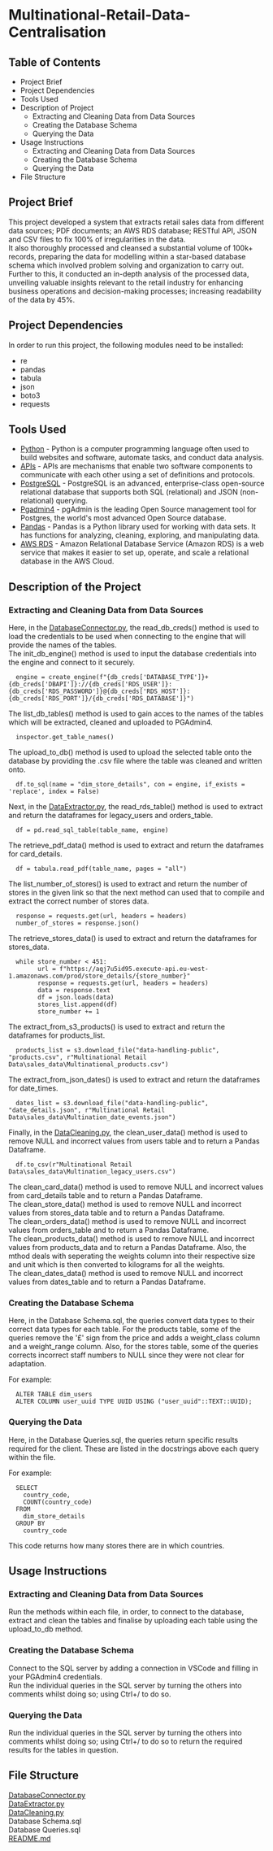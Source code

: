 # Multinational-Retail-Data-Centralisation

## Table of Contents
- Project Brief <br>
- Project Dependencies <br>
- Tools Used
- Description of Project <br>
  - Extracting and Cleaning Data from Data Sources <br>
  - Creating the Database Schema <br>
  - Querying the Data <br>
- Usage Instructions <br>
  - Extracting and Cleaning Data from Data Sources <br>
  - Creating the Database Schema <br>
  - Querying the Data <br>
- File Structure <br>

## Project Brief 
This project developed a system that extracts retail sales data from different data sources; PDF documents; an AWS RDS database; RESTful API, JSON and CSV files to fix 100% of irregularities in the data.  <br>
It also thoroughly processed and cleansed a substantial volume of 100k+ records, preparing the data for modelling within a star-based database schema which involved problem solving and organization to carry out.  <br>
Further to this, it conducted an in-depth analysis of the processed data, unveiling valuable insights relevant to the retail industry for enhancing business operations and decision-making processes; increasing readability of the data by 45%.  <br>

## Project Dependencies
In order to run this project, the following modules need to be installed:

- re
- pandas
- tabula
- json
- boto3
- requests

## Tools Used
- [Python](https://www.python.org/) - Python is a computer programming language often used to build websites and software, automate tasks, and conduct data analysis.
- [APIs](https://www.redhat.com/en/topics/api/what-are-application-programming-interfaces) - APIs are mechanisms that enable two software components to communicate with each other using a set of definitions and protocols.
- [PostgreSQL](https://www.postgresql.org/) - PostgreSQL is an advanced, enterprise-class open-source relational database that supports both SQL (relational) and JSON (non-relational) querying.
- [Pgadmin4](https://www.pgadmin.org/) - pgAdmin is the leading Open Source management tool for Postgres, the world's most advanced Open Source database.
- [Pandas](https://pandas.pydata.org/) - Pandas is a Python library used for working with data sets. It has functions for analyzing, cleaning, exploring, and manipulating data. 
- [AWS RDS](https://aws.amazon.com/rds/) - Amazon Relational Database Service (Amazon RDS) is a web service that makes it easier to set up, operate, and scale a relational database in the AWS Cloud. 

## Description of the Project
### Extracting and Cleaning Data from Data Sources  <br>

Here, in the [DatabaseConnector.py](DatabaseConnector.py), the read_db_creds() method is used to load the credentials to be used when connecting to the engine that will provide the names of the tables. <br>
The init_db_engine() method is used to input the database credentials into the engine and connect to it securely.  <br>

      engine = create_engine(f"{db_creds['DATABASE_TYPE']}+{db_creds['DBAPI']}://{db_creds['RDS_USER']}:{db_creds['RDS_PASSWORD']}@{db_creds['RDS_HOST']}:{db_creds['RDS_PORT']}/{db_creds['RDS_DATABASE']}")

The list_db_tables() method is used to gain acces to the names of the tables which will be extracted, cleaned and uploaded to PGAdmin4.  <br>

      inspector.get_table_names()

The upload_to_db() method is used to upload the selected table onto the database by providing the .csv file where the table was cleaned and written onto.  <br>

      df.to_sql(name = "dim_store_details", con = engine, if_exists = 'replace', index = False)

Next, in the [DataExtractor.py](DataExtractor.py), the read_rds_table() method is used to extract and return the dataframes for legacy_users and orders_table.  <br>

      df = pd.read_sql_table(table_name, engine)

The retrieve_pdf_data() method is used to extract and return the dataframes for card_details. <br>

      df = tabula.read_pdf(table_name, pages = "all")
  
The list_number_of_stores() is used to extract and return the number of stores in the given link so that the next method can used that to compile and extract the correct number of stores data. <br>

      response = requests.get(url, headers = headers)
      number_of_stores = response.json()

The retrieve_stores_data() is used to extract and return the dataframes for stores_data. <br>

      while store_number < 451:
            url = f"https://aqj7u5id95.execute-api.eu-west-1.amazonaws.com/prod/store_details/{store_number}"
            response = requests.get(url, headers = headers)
            data = response.text
            df = json.loads(data)
            stores_list.append(df)
            store_number += 1

The extract_from_s3_products() is used to extract and return the dataframes for products_list. <br>

      products_list = s3.download_file("data-handling-public", "products.csv", r"Multinational Retail Data\sales_data\Multinational_products.csv")

The extract_from_json_dates() is used to extract and return the dataframes for date_times. <br>

      dates_list = s3.download_file("data-handling-public", "date_details.json", r"Multinational Retail Data\sales_data\Multination_date_events.json")

Finally, in the [DataCleaning.py](DataCleaning.py), the clean_user_data() method is used to remove NULL and incorrect values from users table and to return a Pandas Dataframe.  <br>

      df.to_csv(r"Multinational Retail Data\sales_data\Multination_legacy_users.csv")

The clean_card_data() method is used to remove NULL and incorrect values from card_details table and to return a Pandas Dataframe. <br>
The clean_store_data() method is used to remove NULL and incorrect values from stores_data table and to return a Pandas Dataframe.  <br>
The clean_orders_data() method is used to remove NULL and incorrect values from orders_table and to return a Pandas Dataframe.  <br>
The clean_products_data() method is used to remove NULL and incorrect values from products_data and to return a Pandas Dataframe. Also, the mthod deals with seperating the weights column into their respective size and unit which is then converted to kilograms for all the weights.  <br>
The clean_dates_data() method is used to remove NULL and incorrect values from dates_table and to return a Pandas Dataframe.  <br>

### Creating the Database Schema  <br>

Here, in the Database Schema.sql, the queries convert data types to their correct data types for each table. For the products table, some of the queries remove the '£' sign from the price and adds a weight_class column and a weight_range column. Also, for the stores table, some of the queries corrects incorrect staff numbers to NULL since they were not clear for adaptation. <br>

For example:

      ALTER TABLE dim_users
      ALTER COLUMN user_uuid TYPE UUID USING ("user_uuid"::TEXT::UUID);

### Querying the Data <br>

Here, in the Database Queries.sql, the queries return specific results required for the client. These are listed in the docstrings above each query within the file. <br>

For example:

      SELECT
        country_code,
        COUNT(country_code)
      FROM 
        dim_store_details
      GROUP BY
        country_code

This code returns how many stores there are in which countries.

## Usage Instructions
### Extracting and Cleaning Data from Data Sources <br>

Run the methods within each file, in order, to connect to the database, extract and clean the tables and finalise by uploading each table using the upload_to_db method. <br>

### Creating the Database Schema <br>

Connect to the SQL server by adding a connection in VSCode and filling in your PGAdmin4 credentials. <br>
Run the individual queries in the SQL server by turning the others into comments whilst doing so; using Ctrl+/ to do so. <br>

### Querying the Data <br>

Run the individual queries in the SQL server by turning the others into comments whilst doing so; using Ctrl+/ to do so to return the required results for the tables in question. <br>

## File Structure
[DatabaseConnector.py](DatabaseConnector.py) <br>
[DataExtractor.py](DataExtractor.py) <br>
[DataCleaning.py](DataCleaning.py) <br>
Database Schema.sql <br>
Database Queries.sql <br>
[README.md](README.md)
